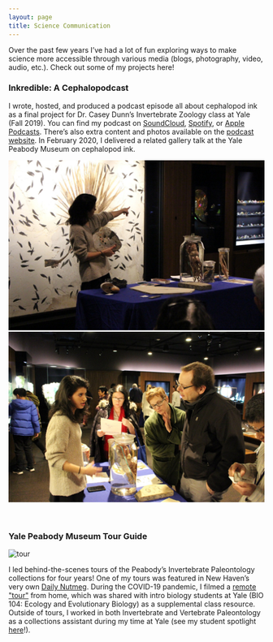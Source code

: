```yaml
---
layout: page
title: Science Communication
---
```


Over the past few years I’ve had a lot of fun exploring ways to make science more accessible through various media (blogs, photography, video, audio, etc.). Check out some of my projects here!

### Inkredible: A Cephalopodcast

I wrote, hosted, and produced a podcast episode all about cephalopod ink as a final project for Dr. Casey Dunn’s Invertebrate Zoology class at Yale (Fall 2019). You can find my podcast on <a href="https://soundcloud.com/maya-juman/inkredible-a-cephalopodcast" target="_blank">SoundCloud</a>, <a href="https://open.spotify.com/show/0JaFabsUnukuNOMlKrkq1E" target="_blank">Spotify</a>, or <a href="https://podcasts.apple.com/us/podcast/inkredible-a-cephalopodcast/id1490214137" target="_blank">Apple Podcasts</a>. There’s also extra content and photos available on the <a href="https://inkrediblepod.wordpress.com/" target="_blank">podcast website</a>. In February 2020, I delivered a related gallery talk at the Yale Peabody Museum on cephalopod ink.

<img src="/public/ceph1.JPG" alt="talk1"><img src="/public/ceph2.JPG" alt="talk2">

<br />

### Yale Peabody Museum Tour Guide

<img src=”/public/tour.jpg” alt="tour">

<p align=left>I led behind-the-scenes tours of the Peabody’s Invertebrate Paleontology collections for four years! One of my tours was featured in New Haven’s very own <a href="http://dailynutmeg.com/2018/01/25/peabody-museum-behind-scenes-grand-tour/" target="_blank">Daily Nutmeg</a>. During the COVID-19 pandemic, I filmed a <a href="https://www.youtube.com/watch?v=9qENRyMooXs" target="_blank">remote "tour"</a> from home, which was shared with intro biology students at Yale (BIO 104: Ecology and Evolutionary Biology) as a supplemental class resource. Outside of tours, I worked in both Invertebrate and Vertebrate Paleontology as a collections assistant during my time at Yale (see my student spotlight <a href="https://peabody.yale.edu/education/maya-juman-student-spotlight" target="_blank">here</a>!).</p>


